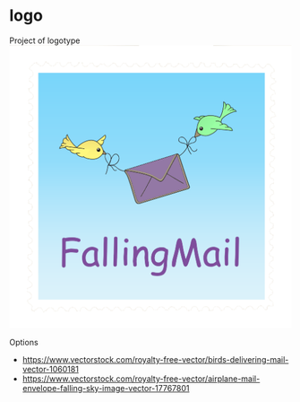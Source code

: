 # logo
Project of logotype
![logo](falling-mail.png)

Options
+ https://www.vectorstock.com/royalty-free-vector/birds-delivering-mail-vector-1060181
+ https://www.vectorstock.com/royalty-free-vector/airplane-mail-envelope-falling-sky-image-vector-17767801
